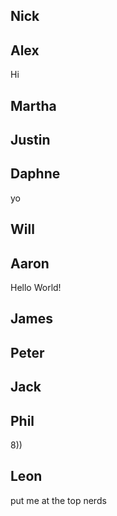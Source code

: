 Nick
--------------------



Alex
--------------------
Hi


Martha
--------------------



Justin
--------------------



Daphne
--------------------
yo


Will
--------------------



Aaron
--------------------

Hello World!

James
--------------------



Peter
--------------------



Jack
--------------------



Phil
--------------------
8))


Leon
--------------------
put me at the top nerds
